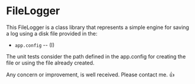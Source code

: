 # FileLogger

This FileLogger is a class library that represents a simple engine for saving a log using a disk file provided in the:

* `app.config` -- (I)

The unit tests consider the path defined in the app.config for creating the file or using the file already created.

Any concern or improvement, is well received. 
Please contact me.   :+1:
